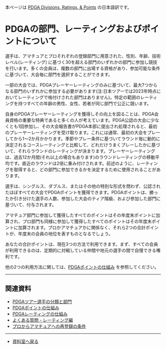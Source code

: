 本ページは
[PDGA Divisions, Ratings, & Points](https://www.pdga.com/divisions-ratings-points)
の日本語訳です。

# PDGAの部門、レーティングおよびポイントについて

選手は、アマチュアとプロそれぞれの登録部門に用意された、性別、年齢、技術レベル(レーティング) に基づく30を超える部門のいずれかの部門に参加し競技を行います。多くの会員は、複数の部門に出場する資格があり、参加可能な条件に基づいて、大会毎に部門を選択することができます。

一部の大会では、PDGAプレーヤーレーティングのみに基づいて、最大7つからなる部門のいずれかに参加する必要があります(注:日本ツアーでは2023年時点においてレーティングで格付けされた部門はありません)。特定の範囲のレーティングを持つすべての年齢の男性、女性、若者が同じ部門で公正に競います。

自身のPDGAプレーヤーレーティングを獲得しその向上を図ることは、PDGA会員資格の重要な特典であると多くの人が考えています。PDGA公認の大会に少なくとも1回参加し、その大会報告書がPDGA本部に提出され処理されると、最初のプレーヤーレーティングを受け取ります。これには通常、最初の大会をプレーしてから1～2か月かかります。季節やプレー条件に基づいてラウンド毎に動的に決定されるコースレーティングと比較して、どれだけうまくプレーしたかに基づいて、それらラウンドのレーティングが決まります。プレーヤーレーティングは、過去12か月間(それ以上の場合もあります)のラウンドレーティングの移動平均です。直近のラウンドは2倍に重み付けされます。前述のように、レーティングを取得すると、どの部門に参加できるかを決定するために使用されることがあります。

選手は、シングルス、ダブルス、またはその他の特別な形式を問わず、公認されたほぼすべての大会でPDGAポイントを獲得できます。PDGAポイントは、勝ったか引き分けた選手の人数、参加した大会のティア階級、および参加した部門に基づいて、付与されます。

アマチュア部門に参加して獲得したすべてのポイントはその年度末ポイントに加算され、プロ部門も同様に参加して獲得したすべてのポイントはその年度末ポイントに加算されます。プロかアマチュアかに関係なく、それら2つの合計ポイントが、年度末の会員の地位を表すものとなるでしょう。

あなたの合計ポイントは、現在3つの方法で利用できます。まず、すべての会員が利用できるのは、定期的に対戦している仲間や地元の選手の間で自慢できる権利です。

他の2つの利用方法に関しては、[PDGAポイントの仕組み](/libraries/points) を参照してください。

---
## 関連資料

* [PDGAツアー選手の分類と部門](/libraries/classifications)
* [PDGAポイントの仕組み](/libraries/points)
* [PDGAレーティングの仕組み](/libraries/ratings)
* [よくある質問 - レーティング編](/libraries/faqratings)
* [プロからアマチュアへの再登録の条件](/libraries/reclassification)

---
* [資料室へ戻る](/libraries/index)
